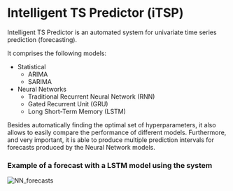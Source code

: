 # Intelligent TS Predictor (iTSP)

Intelligent TS Predictor is an automated system for univariate time series prediction (forecasting).

It comprises the following models:
- Statistical
  - ARIMA
  - SARIMA
- Neural Networks
  - Traditional Recurrent Neural Network (RNN)
  - Gated Recurrent Unit (GRU)
  - Long Short-Term Memory (LSTM)
  
 Besides automatically finding the optimal set of hyperparameters, it also allows to easily compare the performance of different models.
 Furthermore, and very important, it is able to produce multiple prediction intervals for forecasts produced by the Neural Network models.
 
 ### Example of a forecast with a LSTM model using the system
 
![NN_forecasts](https://user-images.githubusercontent.com/23248450/96530982-8ae04700-1280-11eb-8827-eeac63a1ec18.png)

 
  
  
  
  
  
